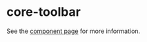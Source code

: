 core-toolbar
=====

See the [component page](http://polymer-project.org/docs/elements/core-elements.html#core-toolbar) for more information.
